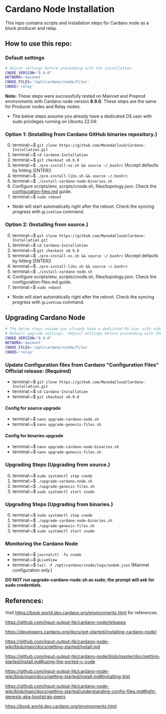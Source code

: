 # Cardano Node Installation

This repo contains scripts and installation steps for Cardano node as a block producer and relay.

## How to use this repo:

### Default settings

```bash
# Adjust settings before proceeding with the installation.
CNODE_VERSION="8.9.0"
NETWORK='mainnet'
CNODE_FILES='/opt/cardano/cnode/files'
CNODE='relay'
```

**Note:** These steps were successfully tested on Mainnet and Preprod environments with Cardano node version **8.9.0**. These steps are the same for Producer nodes and Relay nodes.

- The below steps assume you already have a dedicated OS user with sudo privileges running on Ubuntu 22.04:

### Option 1: (Installing from Cardano GitHub binaries repository.)

0. terminal:~$ `git clone https://github.com/MonedaCloud/Cardano-Installation.git`
1. terminal:~$ `cd Cardano-Installation`
2. terminal:~$ `git checkout v8.9.0`
3. terminal:~$ `./pre-install-os.sh && source ~/.bashrc` (Accept defaults by hitting [ENTER])
5. terminal:~$ `./pre-install-libs.sh && source ~/.bashrc`
7. terminal:~$ `./install-cardano-node-binaries.sh`
8. Configure scripts/env, scripts/cnode.sh, files/topology.json. Check the [configuration-files.md](https://github.com/MonedaCloud/Cardano-Installation/blob/main/configuration-files.md) guide.
9. terminal:~$ `sudo reboot`
* Node will start automatically right after the reboot. Check the syncing progress with `gLiveView` command.

### Option 2: (Installing from source.)

0. terminal:~$ `git clone https://github.com/MonedaCloud/Cardano-Installation.git`
1. terminal:~$ `cd Cardano-Installation`
2. terminal:~$ `git checkout v8.9.0`
3. terminal:~$ `./pre-install-os.sh && source ~/.bashrc` (Accept defaults by hitting [ENTER])
5. terminal:~$ `./pre-install-libs.sh && source ~/.bashrc`
7. terminal:~$ `./install-cardano-node.sh`
8. Configure scripts/env, scripts/cnode.sh, files/topology.json. Check the configuration-files.md guide.
9. terminal:~$ `sudo reboot`
* Node will start automatically right after the reboot. Check the syncing progress with `gLiveView` command.

## Upgrading Cardano Node

```bash
# The below steps assume you already have a dedicated OS user with sudo privileges running on Ubuntu 22.04:
# Default upgrade settings: (Adjust settings before proceeding with the upgrade.)
CNODE_VERSION="8.9.0"
NETWORK='mainnet'
CNODE_FILES='/opt/cardano/cnode/files'
CNODE='relay'
```

### Update Configuration files from Cardano "Configuration Files" Official release: (Required)

- terminal:~$ `git clone https://github.com/MonedaCloud/Cardano-Installation.git`
- terminal:~$ `cd Cardano-Installation`
- terminal:~$ `git checkout v8.9.0`

#### Config for source upgrade

- terminal:~$ `nano upgrade-cardano-node.sh`
- terminal:~$ `nano upgrade-genesis-files.sh`

#### Config for binaries upgrade

- terminal:~$ `nano upgrade-cardano-node-binaries.sh`
- terminal:~$ `nano upgrade-genesis-files.sh`

### Upgrading Steps (Upgrading from source.)

0. terminal:~$ `sudo systemctl stop cnode`
1. terminal:~$ `./upgrade-cardano-node.sh`
2. terminal:~$ `./upgrade-genesis-files.sh`
4. terminal:~$ `sudo systemctl start cnode`

### Upgrading Steps (Upgrading from binaries.)

0. terminal:~$ `sudo systemctl stop cnode`
1. terminal:~$ `./upgrade-cardano-node-binaries.sh`
2. terminal:~$ `./upgrade-genesis-files.sh`
4. terminal:~$ `sudo systemctl start cnode`

### Monitoring the Cardano Node

- terminal:~$ `journalctl -fu cnode`
- terminal:~$ `gLiveView`
- terminal:~$ `tail -F /opt/cardano/cnode/logs/node0.json` (Mainnet configuration only.)


**DO NOT run upgrade-cardano-node.sh as sudo; the prompt will ask for sudo credentials.**

## References:

Visit https://book.world.dev.cardano.org/environments.html for references.

https://github.com/input-output-hk/cardano-node/releases

https://developers.cardano.org/docs/get-started/installing-cardano-node/

https://github.com/input-output-hk/cardano-node-wiki/blob/main/docs/getting-started/install.md

https://github.com/input-output-hk/cardano-node/blob/master/doc/getting-started/install.md#using-the-ported-c-code

https://github.com/input-output-hk/cardano-node-wiki/blob/main/docs/getting-started/install.md#installing-blst

https://github.com/input-output-hk/cardano-node-wiki/blob/main/docs/getting-started/understanding-config-files.md#light-genesis-aka-bootstrap-peers

https://book.world.dev.cardano.org/environments.html
